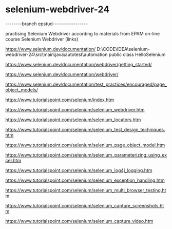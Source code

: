 # selenium-webdriver-24

--------branch epstud-----------------

practising Selenium Webdriver according to materials from EPAM on-line course Selenium Webdriver (links)

https://www.selenium.dev/documentation/
D:\CODE\IDEA\selenium-webdriver-24\src\main\java\autotest\automation
public class HelloSelenium

https://www.selenium.dev/documentation/webdriver/getting_started/

https://www.selenium.dev/documentation/webdriver/

https://www.selenium.dev/documentation/test_practices/encouraged/page_object_models/

https://www.tutorialspoint.com/selenium/index.htm

https://www.tutorialspoint.com/selenium/selenium_webdriver.htm

https://www.tutorialspoint.com/selenium/selenium_locators.htm

https://www.tutorialspoint.com/selenium/selenium_test_design_techniques.htm

https://www.tutorialspoint.com/selenium/selenium_page_object_model.htm

https://www.tutorialspoint.com/selenium/selenium_parameterizing_using_excel.htm

https://www.tutorialspoint.com/selenium/selenium_log4j_logging.htm

https://www.tutorialspoint.com/selenium/selenium_exception_handling.htm

https://www.tutorialspoint.com/selenium/selenium_multi_browser_testing.htm

https://www.tutorialspoint.com/selenium/selenium_capture_screenshots.htm

https://www.tutorialspoint.com/selenium/selenium_capture_video.htm

